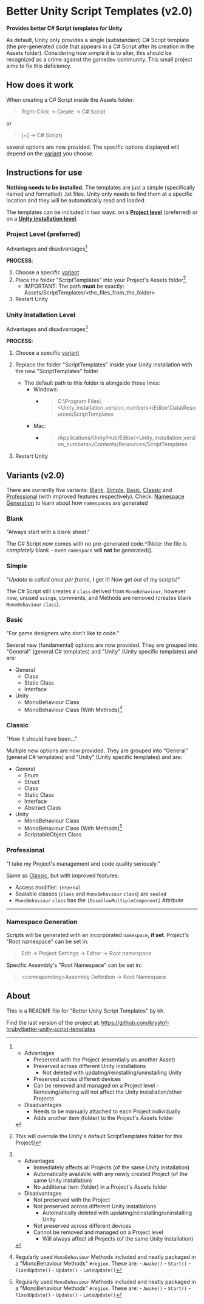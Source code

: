 # Better Unity Script Templates (v2.0)

**Provides better C# Script templates for Unity**

As default, Unity only provides a single (substandard) C# Script template (the pre-generated code that appears in a C# Script after its creation in the Assets folder). Considering how simple it is to alter, this should be recognized as a crime against the gamedev community. This small project aims to fix this deficiency.

## How does it work
When creating a C# Script inside the Assets folder:

> Right-Click -> Create -> C# Script

or

>  \[+\] -> C# Script)

several options are now provided. The specific options displayed will depend on the [variant](<#Variants v2.0>) you choose.

## Instructions for use
**Nothing needs to be installed.** The templates are just a simple (specifically named and formatted) .txt files. Unity only needs to find them at a specific location and they will be automatically read and loaded.

The templates can be included in two ways: on a [**Project level**](<#Project Level (preferred)>) (preferred) or on a [**Unity installation level**](<#Unity Installation Level>).

### Project Level (preferred)
Advantages and disadvantages[^projectlvl]

[^projectlvl]: 
	- Advantages
		- Preserved with the Project (essentially as another Asset)
		- Preserved across different Unity installations
			- Not deleted with updating/reinstalling/uninstalling Unity
		- Preserved across different devices
		- Can be removed and managed on a Project level
			  - Removing/altering will not affect the Unity installation/other Projects
	- Disadvantages
		- Needs to be manually attached to each Project individually
		- Adds another item (folder) to the Project's Assets folder

**PROCESS**:
1. Choose a specific [variant](<#Variants v2.0>)
2. Place the folder "ScriptTemplates" into your Project's Assets folder[^note]
	- IMPORTANT: The path **must** be exactly: Assets/ScriptTemplates/\<the_files_from_the_folder\>
3. Restart Unity

[^note]:This will overrule the Unity's default ScriptTemplates folder for this Project]

### Unity Installation Level
Advantages and disadvantages[^installationlvl]

[^installationlvl]: 
	- Advantages
		- Immediately affects all Projects (of the same Unity installation)
		- Automatically available with any newly created Project (of the same Unity installation)
		- No additional item (folder) in a Project's Assets folder
	- Disadvantages
		- Not preserved with the Project
		- Not preserved across different Unity installations
			- Automatically deleted with updating/reinstalling/uninstalling Unity
		- Not preserved across different devices
		- Cannot be removed and managed on a Project level
			- Will always affect all Projects (of the same Unity installation)

**PROCESS**:
1. Choose a specific [variant](<#Variants v2.0>)
2. Replace the folder "ScriptTemplates" inside your Unity installation with the new "ScriptTemplates" folder
	- The default path to this folder is alongside those lines:
		- Windows:
			- > C:\\Program Files\\\<Unity_installation_version_numbers\>\\Editor\\Data\\Resources\\ScriptTemplates
		- Mac:
			- > /Applications/Unity/Hub/Editor/\<Unity_installation_version_numbers\>/Contents/Resources/ScriptTemplates

3. Restart Unity

## Variants (v2.0)
There are currently five variants: [Blank](#Blank), [Simple](#Simple), [Basic](#Basic), [Classic](#Classic) and [Professional](#Professional) (with improved features respectively).
Check: [Namespace Generation](<#Namespace Generation>) to learn about how `namespace`s are generated

### Blank
"Always start with a blank sheet."

The C# Script now comes with no pre-generated code.^[Note: the file is *completely* blank - even  `namespace` will **not** be generated)].

### Simple
"*Update is called once per frame*, I get it! Now get out of my scripts!"

The C# Script still creates a `class` derived from `MonoBehaviour`, however now, unused `using`s, comments, and Methods are removed (creates blank `MonoBehaviour` `class`).

### Basic
"For game designers who don't like to code."

Several new (fundamental) options are now provided. They are grouped into "General" (general C# templates) and "Unity" (Unity specific templates) and are:

- General
	- Class
	- Static Class
	- Interface
- Unity
	- MonoBehaviour Class
	- MonoBehaviour Class (With Methods)[^methods]

[^methods]: Regularly used `MonoBehaviour` Methods included and neatly packaged in a "MonoBehaviour Methods" `#region`. These are:
		- `Awake()`
		- `Start()`
		- `FixedUpdate()`
		- `Update()`
		- `LateUpdate()`

### Classic
"How it should have been..."

Multiple new options are now provided. They are grouped into "General" (general C# templates) and "Unity" (Unity specific templates) and are:

- General
	- Enum
	- Struct
	- Class
	- Static Class
	- Interface
	- Abstract Class
- Unity
	- MonoBehaviour Class
	- MonoBehaviour Class (With Methods)[^methods]
	- ScriptableObject Class

### Professional
"I take my Project's management and code quality seriously."

Same as [Classic](#Classic), but with improved features:

- Access modifier: `internal`
- Sealable classes (`class` and `MonoBehaviour` `class`) are `sealed`
- `MonoBehaviour` `class` has the `[DisallowMultipleComponent]` Attribute

---

### Namespace Generation
Scripts will be generated with an incorporated `namespace`, **if set**. Project's "Root namespace" can be set in:

> Edit -> Project Settings -> Editor -> Root namespace

Specific Assembly's "Root Namespace" can be set in:

> \<corresponding\>Assembly Definition -> Root Namespace

## About
This is a README file for "Better Unity Script Templates" by kh.

Find the last version of the project at: https://github.com/krystof-hruby/better-unity-script-templates
